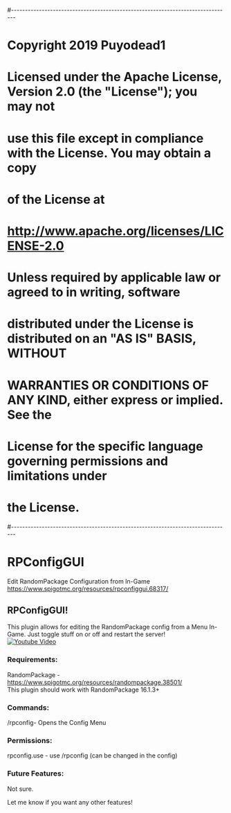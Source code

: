 #-------------------------------------------------------------------------------
# Copyright 2019 Puyodead1
# 
# Licensed under the Apache License, Version 2.0 (the "License"); you may not
# use this file except in compliance with the License.  You may obtain a copy
# of the License at
# 
#   http://www.apache.org/licenses/LICENSE-2.0
# 
# Unless required by applicable law or agreed to in writing, software
# distributed under the License is distributed on an "AS IS" BASIS, WITHOUT
# WARRANTIES OR CONDITIONS OF ANY KIND, either express or implied.  See the
# License for the specific language governing permissions and limitations under
# the License.
#-------------------------------------------------------------------------------
# RPConfigGUI
Edit RandomPackage Configuration from In-Game<br>
https://www.spigotmc.org/resources/rpconfiggui.68317/

## RPConfigGUI!<br>
This plugin allows for editing the RandomPackage config from a Menu In-Game. Just toggle stuff on or off and restart the server!<br>
[![Youtube Video](http://img.youtube.com/vi/6saDM0UxBZ0/0.jpg)](http://www.youtube.com/watch?v=6saDM0UxBZ0)


### Requirements:<br>
RandomPackage - https://www.spigotmc.org/resources/randompackage.38501/<br>
This plugin should work with RandomPackage 16.1.3+<br>

### Commands:<br>
/rpconfig- Opens the Config Menu

### Permissions:<br>
rpconfig.use - use /rpconfig (can be changed in the config)

### Future Features:<br>
Not sure.

Let me know if you want any other features!
